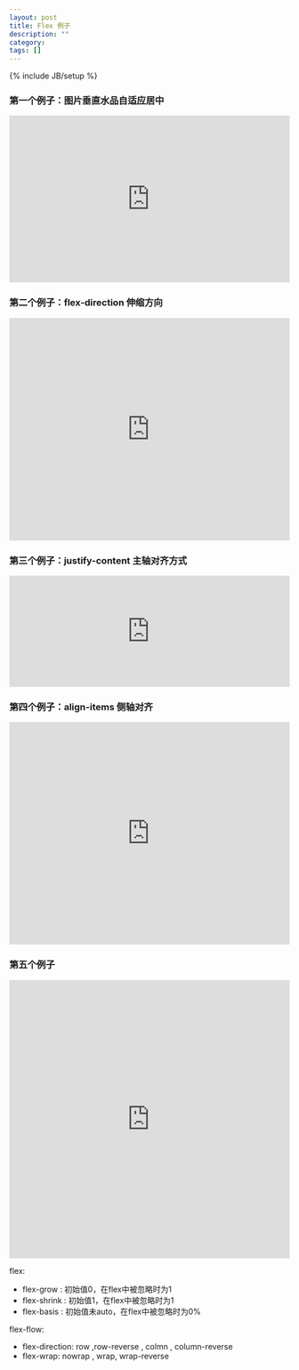 ```yaml
---
layout: post
title: Flex 例子
description: ""
category: 
tags: []
---
```

{% include JB/setup %}
<script src="http://cdnjs.cloudflare.com/ajax/libs/holder/2.4.0/holder.js"></script>

### 第一个例子：图片垂直水品自适应居中

<iframe width="100%" height="300" src="http://jsfiddle.net/junyuecao/qwwxL1q4/embedded/result,html,css" allowfullscreen="allowfullscreen" frameborder="0"></iframe>

### 第二个例子：flex-direction 伸缩方向

<iframe width="100%" height="400" src="http://jsfiddle.net/junyuecao/xzqhcntv/embedded/result,html,js,css" allowfullscreen="allowfullscreen" frameborder="0"></iframe>

### 第三个例子：justify-content 主轴对齐方式
<iframe width="100%" height="200" src="http://jsfiddle.net/junyuecao/64k94n3L/embedded/result,html,js,css" allowfullscreen="allowfullscreen" frameborder="0"></iframe>

### 第四个例子：align-items 侧轴对齐

<iframe width="100%" height="400" src="http://jsfiddle.net/junyuecao/rbysovjx/embedded/result,html,css,js" allowfullscreen="allowfullscreen" frameborder="0"></iframe>

### 第五个例子

<iframe width="100%" height="500" src="http://jsfiddle.net/junyuecao/mqjhwgzu/embedded/result,html,css,js" allowfullscreen="allowfullscreen" frameborder="0"></iframe>

flex:
 - flex-grow : 初始值0，在flex中被忽略时为1
 - flex-shrink : 初始值1，在flex中被忽略时为1
 - flex-basis : 初始值未auto，在flex中被忽略时为0%

flex-flow:
 - flex-direction: row ,row-reverse , colmn , column-reverse
 - flex-wrap: nowrap , wrap, wrap-reverse